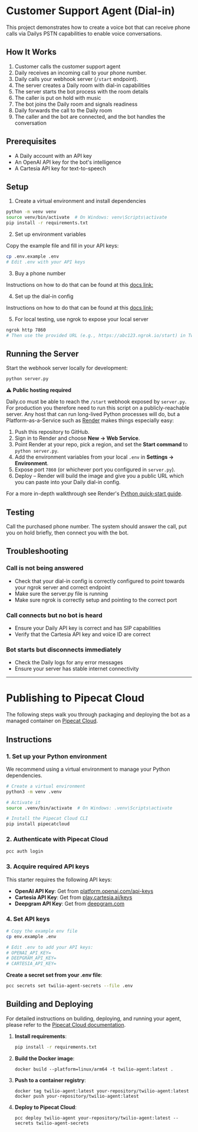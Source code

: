 <!-- @format -->

# Customer Support Agent (Dial-in)

This project demonstrates how to create a voice bot that can receive phone calls via Dailys PSTN capabilities to enable voice conversations.

## How It Works

1. Customer calls the customer support agent
2. Daily receives an incoming call to your phone number.
3. Daily calls your webhook server (`/start` endpoint).
4. The server creates a Daily room with dial-in capabilities
5. The server starts the bot process with the room details
6. The caller is put on hold with music
7. The bot joins the Daily room and signals readiness
8. Daily forwards the call to the Daily room
9. The caller and the bot are connected, and the bot handles the conversation

## Prerequisites

- A Daily account with an API key
- An OpenAI API key for the bot's intelligence
- A Cartesia API key for text-to-speech

## Setup

1. Create a virtual environment and install dependencies

```bash
python -m venv venv
source venv/bin/activate  # On Windows: venv\Scripts\activate
pip install -r requirements.txt
```

2. Set up environment variables

Copy the example file and fill in your API keys:

```bash
cp .env.example .env
# Edit .env with your API keys
```

3. Buy a phone number

Instructions on how to do that can be found at this [docs link:](https://docs.daily.co/reference/rest-api/phone-numbers/buy-phone-number)

4. Set up the dial-in config

Instructions on how to do that can be found at this [docs link:](https://docs.daily.co/reference/rest-api/domainDialinConfig)

5. For local testing, use ngrok to expose your local server

```bash
ngrok http 7860
# Then use the provided URL (e.g., https://abc123.ngrok.io/start) in Twilio
```

## Running the Server

Start the webhook server locally for development:

```bash
python server.py
```

⚠️ **Public hosting required**

Daily.co must be able to reach the `/start` webhook exposed by `server.py`. For production you therefore need to run this script on a publicly-reachable server. Any host that can run long-lived Python processes will do, but a Platform-as-a-Service such as [Render](https://render.com/) makes things especially easy:

1. Push this repository to GitHub.
2. Sign in to Render and choose **New → Web Service**.
3. Point Render at your repo, pick a region, and set the **Start command** to `python server.py`.
4. Add the environment variables from your local `.env` in **Settings → Environment**.
5. Expose port `7860` (or whichever port you configured in `server.py`).
6. Deploy – Render will build the image and give you a public URL which you can paste into your Daily dial-in config.

For a more in-depth walkthrough see Render's [Python quick-start guide](https://render.com/docs/deploy-python).

## Testing

Call the purchased phone number. The system should answer the call, put you on hold briefly, then connect you with the bot.

## Troubleshooting

### Call is not being answered

- Check that your dial-in config is correctly configured to point towards your ngrok server and correct endpoint
- Make sure the server.py file is running
- Make sure ngrok is correctly setup and pointing to the correct port

### Call connects but no bot is heard

- Ensure your Daily API key is correct and has SIP capabilities
- Verify that the Cartesia API key and voice ID are correct

### Bot starts but disconnects immediately

- Check the Daily logs for any error messages
- Ensure your server has stable internet connectivity

---

# Publishing to Pipecat Cloud

The following steps walk you through packaging and deploying the bot as a managed container on [Pipecat Cloud](https://pipecat.daily.co/).

## Instructions

### 1. Set up your Python environment

We recommend using a virtual environment to manage your Python dependencies.

```bash
# Create a virtual environment
python3 -m venv .venv

# Activate it
source .venv/bin/activate  # On Windows: .venv\Scripts\activate

# Install the Pipecat Cloud CLI
pip install pipecatcloud
```

### 2. Authenticate with Pipecat Cloud

```bash
pcc auth login
```

### 3. Acquire required API keys

This starter requires the following API keys:

- **OpenAI API Key**: Get from [platform.openai.com/api-keys](https://platform.openai.com/api-keys)
- **Cartesia API Key**: Get from [play.cartesia.ai/keys](https://play.cartesia.ai/keys)
- **Deepgram API Key**: Get from [deepgram.com](https://deepgram.com/)

### 4. Set API keys

```bash
# Copy the example env file
cp env.example .env

# Edit .env to add your API keys:
# OPENAI_API_KEY=
# DEEPGRAM_API_KEY=
# CARTESIA_API_KEY=
```

**Create a secret set from your .env file**:

```bash
pcc secrets set twilio-agent-secrets --file .env
```

## Building and Deploying

For detailed instructions on building, deploying, and running your agent, please refer to the [Pipecat Cloud documentation](https://docs.pipecat.daily.co/quickstart).

1. **Install requirements**:

   ```bash
   pip install -r requirements.txt
   ```

2. **Build the Docker image**:

   ```shell
   docker build --platform=linux/arm64 -t twilio-agent:latest .
   ```

3. **Push to a container registry**:

   ```shell
   docker tag twilio-agent:latest your-repository/twilio-agent:latest
   docker push your-repository/twilio-agent:latest
   ```

4. **Deploy to Pipecat Cloud**:

   ```shell
   pcc deploy twilio-agent your-repository/twilio-agent:latest --secrets twilio-agent-secrets
   ```
